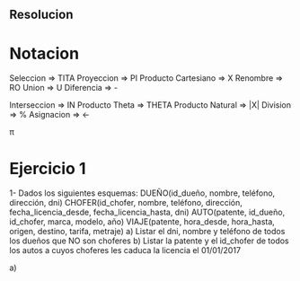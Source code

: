 ## Resolucion

# Notacion

Seleccion => TITA
Proyeccion => PI
Producto Cartesiano => X
Renombre => RO
Union => U
Diferencia => -

Interseccion => IN
Producto Theta => THETA
Producto Natural => |X|
Division => %
Asignacion => <-

π

# Ejercicio 1

1- Dados los siguientes esquemas:
DUEÑO(id\_dueño, nombre, teléfono, dirección, dni)
CHOFER(id\_chofer, nombre, teléfono, dirección, fecha\_licencia\_desde, fecha\_licencia\_hasta, dni)
AUTO(patente, id\_dueño, id\_chofer, marca, modelo, año)
VIAJE(patente, hora\_desde, hora_hasta, origen, destino, tarifa, metraje)
a) Listar el dni, nombre y teléfono de todos los dueños que NO son choferes
b) Listar la patente y el id_chofer de todos los autos a cuyos choferes les caduca la licencia el 01/01/2017

a) 
